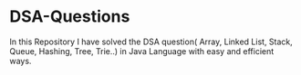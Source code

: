 # DSA-Questions
In this Repository I have solved the DSA question( Array, Linked List, Stack, Queue, Hashing, Tree, Trie..) in Java Language with easy and efficient ways.

